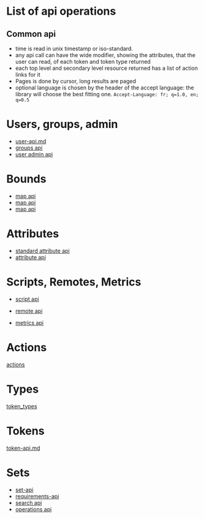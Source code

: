 
# List of api operations

## Common api

* time is read in unix timestamp or iso-standard.
* any api call can have the wide modifier, showing the attributes, that the user can read, of each token and token type returned
* each top level and secondary level resource returned has a list of action links for it
* Pages is done by cursor, long results are paged
* optional language is chosen by the header of the accept language: the library will choose the best fitting one. `Accept-Language: fr; q=1.0, en; q=0.5`

# Users, groups, admin
* [user-api.md](step-0-users-groups/user-api.md)
* [groups api](step-0-users-groups/group-api.md)
* [user admin api](step-0-users-groups/admin-api.md)


# Bounds
* [map api](step-1-bounds/map-api.md)
* [map api](step-1-bounds/time-api.md)
* [map api](step-1-bounds/path-api.md)


# Attributes
* [standard attribute api](step-2-attributes/standard-attribute-api.md)
* [attribute api](step-2-attributes/attribute-api.md)


# Scripts, Remotes, Metrics
* [script api](step-3-scripts-urls/script-api.md)
* [remote api](step-3-scripts-urls/remote-api.md)

* [metrics api](step-3-scripts-urls/metrics-api.md)


# Actions
[actions](step-4-actions/actions-api.md)

# Types
[token_types](step-5-types/type-api.md)

# Tokens
[token-api.md](step-6-tokens/token-api.md)

# Sets
* [set-api](step-7-sets/set-api.md)
* [requirements-api](step-7-sets/requirements-api.md)
* [search api](step-7-sets/search-api.md)
* [operations api](step-7-sets/operations-api.md)
